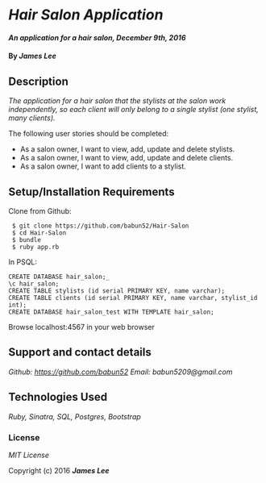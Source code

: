 # _Hair Salon Application_

#### _An application for a hair salon, December 9th, 2016_

#### By _**James Lee**_

## Description

_The application for a hair salon that the stylists at the salon work independently, so each client will only belong to a single stylist (one stylist, many clients)._

The following user stories should be completed:

* As a salon owner, I want to view, add, update and delete stylists.
* As a salon owner, I want to view, add, update and delete clients.
* As a salon owner, I want to add clients to a stylist.

## Setup/Installation Requirements

Clone from Github:
```
 $ git clone https://github.com/babun52/Hair-Salon
 $ cd Hair-Salon
 $ bundle
 $ ruby app.rb
```

In PSQL:
```
CREATE DATABASE hair_salon;_
\c hair_salon;
CREATE TABLE stylists (id serial PRIMARY KEY, name varchar);
CREATE TABLE clients (id serial PRIMARY KEY, name varchar, stylist_id int);
CREATE DATABASE hair_salon_test WITH TEMPLATE hair_salon;
```
Browse localhost:4567 in your web browser

## Support and contact details

_Github: https://github.com/babun52_
_Email: babun5209@gmail.com_

## Technologies Used

_Ruby, Sinatra, SQL, Postgres, Bootstrap_

### License

*MIT License*

Copyright (c) 2016 **_James Lee_**
